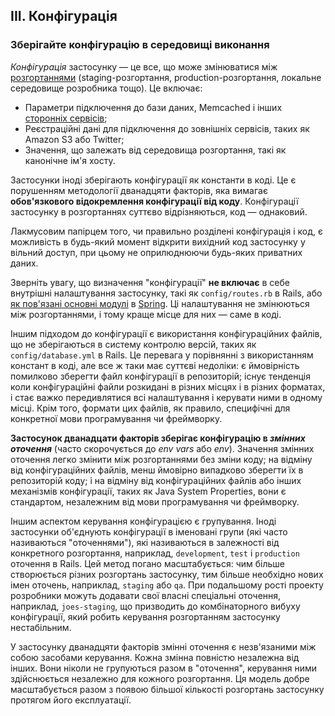 ## III. Конфігурація
### Зберігайте конфігурацію в середовищі виконання

*Конфігурація* застосунку — це все, що може змінюватися між [розгортаннями](./codebase) (staging-розгортання, production-розгортання, локальне середовище розробника тощо). Це включає:

* Параметри підключення до бази даних, Memcached і інших [сторонніх сервісів](./backing-services);
* Реєстраційні дані для підключення до зовнішніх сервісів, таких як Amazon S3 або Twitter;
* Значення, що залежать від середовища розгортання, такі як канонічне ім'я хосту.

Застосунки іноді зберігають конфігурації як константи в коді. Це є порушенням методології дванадцяти факторів, яка вимагає **обов'язкового відокремлення конфігурації від коду**. Конфігурації застосунку в розгортаннях суттєво відрізняються, код — однаковий.

Лакмусовим папірцем того, чи правильно розділені конфігурація і код, є можливість в будь-який момент відкрити вихідний код застосунку у вільний доступ, при цьому не оприлюднюючи будь-яких приватних даних.

Зверніть увагу, що визначення "конфігурації" **не включає** в себе внутрішні налаштування застосунку, такі як `сonfig/routes.rb` в Rails, або [як пов'язані основні модулі](http://docs.spring.io/spring/docs/current/spring-framework-reference/html/beans.html) в [Spring](http://spring.io/). Ці налаштування не змінюються між розгортаннями, і тому краще місце для них — саме в коді.

Іншим підходом до конфігурації є використання конфігураційних файлів, що не зберігаються в систему контролю версій, таких як `сonfig/database.yml` в Rails. Це перевага у порівнянні з використанням констант в коді, але все ж таки має суттєві недоліки: є ймовірність помилково зберегти файл конфігурації в репозиторій; існує тенденція коли конфігураційні файли розкидані в різних місцях і в різних форматах, і стає важко передивлятися всі налаштування і керувати ними в одному місці. Крім того, формати цих файлів, як правило, специфічні для конкретної мови програмування чи фреймворку.

**Застосунок дванадцати факторів зберігає конфігурацію в *змінних оточення*** (часто скорочується до *env vars* або *env*). Значення змінних оточення легко змінити між розгортаннями без зміни коду; на відміну від конфігураційних файлів, менш ймовірно випадково зберегти їх в репозиторій коду; і на відміну від конфігураційних файлів або інших механізмів конфігурації, таких як Java System Properties, вони є стандартом, незалежним від мови програмування чи фреймворку.

Іншим аспектом керування конфігурацією є групування. Іноді застосунки об'єднують конфігурації в іменовані групи (які часто називаються "оточеннями"), які називаються в залежності від конкретного розгортання, наприклад, `development`, `test` і `production` оточення в Rails. Цей метод погано масштабується: чим більше створюється різних розгортань застосунку, тим більше необхідно нових імен оточень, наприклад, `staging` або `qa`. При подальшому рості проекту розробники можуть додавати свої власні спеціальні оточення, наприклад, `joes-staging`, що призводить до комбінаторного вибуху конфігурації, який робить керування розгортанням застосунку нестабільним.

У застосунку дванадцяти факторів змінні оточення є незв'язаними між собою засобами керування. Кожна змінна повністю незалежна від інших. Вони ніколи не групуються разом в "оточення", керування ними здійснюється незалежно для кожного розгортання. Ця модель добре масштабується разом з появою більшої кількості розгортань застосунку протягом його експлуатації.